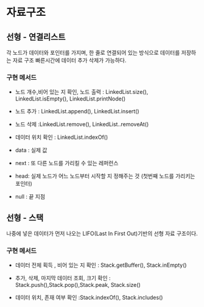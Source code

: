 # 자료구조

## 선형 - 연결리스트

각 노드가 데이터와 포인터를 가지며, 한 줄로 연결되어 있는 방식으로 데이터를 저장하는 자료 구조
빠른시간에 데이터 추가 삭제가 가능하다.

### 구현 메서드

- 노드 개수,비어 있는 지 확인, 노드 출력 : LinkedList.size(), LinkedList.isEmpty(), LinkedList.printNode()

- 노드 추가 : LinkedList.append(), LinkedList.insert()

- 노드 삭제 :LinkedList.remove(), LinkedList..removeAt()

- 데이터 위치 확인 : LinkedList.indexOf()

- data : 실제 값

- next : 또 다른 노드를 가리킬 수 있는 레퍼런스

- head: 실제 노드가 어느 노드부터 시작할 지 정해주는 것 (첫번째 노드를 가리키는 포인터)

- null : 끝 지점

## 선형 - 스택
나중에 넣은 데이터가 먼저 나오는 LIFO(Last In First Out)기반의 선형 자료 구조이다.

### 구현 메서드 

- 데이터 전체 획득 , 비어 있는 지 확인 :  Stack.getBuffer(), Stack.inEmpty()

- 추가, 삭제, 마지막 데이터 조회, 크기 확인 : Stack.push(),Stack.pop(),Stack.peak, Stack.size()

- 데이터 위치, 존재 여부 확인 :Stack.indexOf(), Stack.includes()


